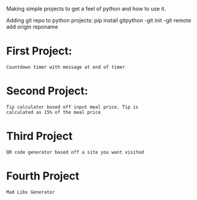 Making simple projects to get a feel of python and how to use it.

Adding git repo to python projects: pip install gitpython
-git init
-git remote add origin reponame

# First Project:

    Countdown timer with message at end of timer

# Second Project:

    Tip calculator based off input meal price. Tip is
    calculated as 15% of the meal price

# Third Project

    QR code generator based off a site you want visited

# Fourth Project

    Mad Libs Generator
